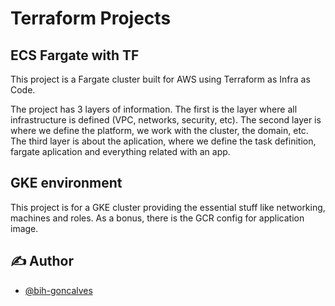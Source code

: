 # Terraform Projects

## ECS Fargate with TF
This project is a Fargate cluster built for AWS using Terraform as Infra as Code.

The project has 3 layers of information. The first is the layer where all infrastructure is defined (VPC, networks, security, etc). The second layer is where we define the platform, we work with the cluster, the domain, etc. The third layer is about the aplication, where we define the task definition, fargate aplication and everything related with an app.

## GKE environment
This project is for a GKE cluster providing the essential stuff like networking, machines and roles. As a bonus, there is the GCR config for application image.

## ✍️ Author <a name = "authors"></a>

- [@bih-goncalves](https://github.com/bih-goncalves)